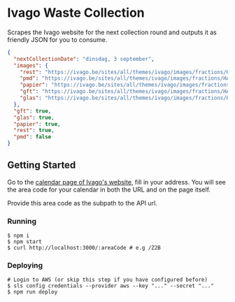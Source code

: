 # Ivago Waste Collection

Scrapes the Ivago website for the next collection round and outputs it as friendly JSON for you to consume.

```json
{
  "nextCollectionDate": "dinsdag, 3 september",
  "images": {
    "rest": "https://ivago.be/sites/all/themes/ivago/images/fractions/HAH-REST.jpg",
    "pmd": "https://ivago.be/sites/all/themes/ivago/images/fractions/HAH-PMD.jpg",
    "papier": "https://ivago.be/sites/all/themes/ivago/images/fractions/HAH-PAPIER.jpg",
    "gft": "https://ivago.be/sites/all/themes/ivago/images/fractions/HAH-GFT.jpg",
    "glas": "https://ivago.be/sites/all/themes/ivago/images/fractions/HAH-GLAS.jpg"
  },
  "gft": true,
  "glas": true,
  "papier": true,
  "rest": true,
  "pmd": false
}
```

## Getting Started

Go to the [calendar page of Ivago's website](https://ivago.be/thuisafval/ophaling/ophaalkalender), fill in your address. You will see the area code for your calendar in both the URL and on the page itself.

Provide this area code as the subpath to the API url.

### Running

```shell
$ npm i
$ npm start
$ curl http://localhost:3000/:areaCode # e.g /Z2B
```

### Deploying

```shell
# Login to AWS (or skip this step if you have configured before)
$ sls config credentials --provider aws --key "..." --secret "..."
$ npm run deploy
```
